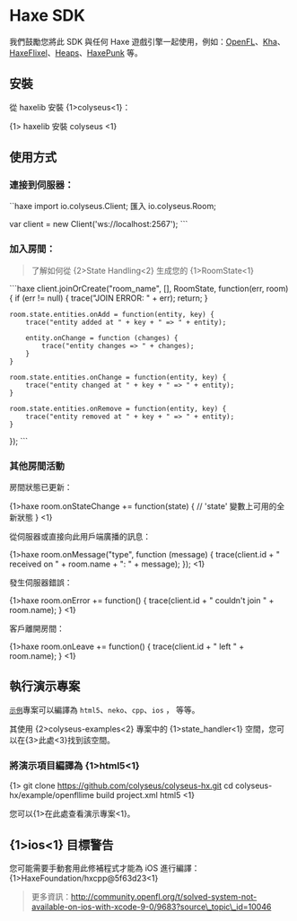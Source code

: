 # Haxe SDK

我們鼓勵您將此 SDK 與任何 Haxe 遊戲引擎一起使用，例如：[OpenFL](https://www.openfl.org/)、[Kha](http://kha.tech/)、[HaxeFlixel](http://haxeflixel.com/)、[Heaps](https://heaps.io/)、[HaxePunk](http://haxepunk.com/) 等。

## 安裝

從 haxelib 安裝 {1>colyseus<1}：

{1> haxelib 安裝 colyseus <1}

## 使用方式

### 連接到伺服器：

\`\`haxe import io.colyseus.Client; 匯入 io.colyseus.Room;

var client = new Client('ws://localhost:2567'); \`\`\`

### 加入房間：

> 了解如何從 {2>State Handling<2} 生成您的 {1>RoomState<1}

\`\`\`haxe client.joinOrCreate("room\_name", \[], RoomState, function(err, room) { if (err != null) { trace("JOIN ERROR: " + err); return; }

    room.state.entities.onAdd = function(entity, key) {
        trace("entity added at " + key + " => " + entity);

        entity.onChange = function (changes) {
            trace("entity changes => " + changes);
        }
    }

    room.state.entities.onChange = function(entity, key) {
        trace("entity changed at " + key + " => " + entity);
    }

    room.state.entities.onRemove = function(entity, key) {
        trace("entity removed at " + key + " => " + entity);
    }
}); \`\`\`

### 其他房間活動

房間狀態已更新：

{1>haxe room.onStateChange += function(state) { // 'state' 變數上可用的全新狀態 } <1}

從伺服器或直接向此用戶端廣播的訊息：

{1>haxe room.onMessage("type", function (message) { trace(client.id + " received on " + room.name + ": " + message); }); <1}

發生伺服器錯誤：

{1>haxe room.onError += function() { trace(client.id + " couldn't join " + room.name); } <1}

客戶離開房間：

{1>haxe room.onLeave += function() { trace(client.id + " left " + room.name); } <1}

## 執行演示專案

[`示例`](https://github.com/colyseus/colyseus-hx/blob/master/example/openfl)專案可以編譯為 `html5`、`neko`、`cpp`、`ios` ， 等等。

其使用 {2>colyseus-examples<2} 專案中的 {1>state\_handler<1} 空間，您可以在{3>此處<3}找到該空間。

### 將演示項目編譯為 {1>html5<1}

{1> git clone https://github.com/colyseus/colyseus-hx.git cd colyseus-hx/example/openfllime build project.xml html5 <1}

您可以{1>在此處查看演示專案<1}。


## {1>ios<1} 目標警告

您可能需要手動套用此修補程式才能為 iOS 進行編譯：{1>HaxeFoundation/hxcpp@5f63d23<1}

> 更多資訊：http://community.openfl.org/t/solved-system-not-available-on-ios-with-xcode-9-0/9683?source\_topic\_id=10046
